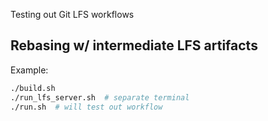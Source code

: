 Testing out Git LFS workflows

## Rebasing w/ intermediate LFS artifacts

Example:

```sh
./build.sh
./run_lfs_server.sh  # separate terminal
./run.sh  # will test out workflow
```
